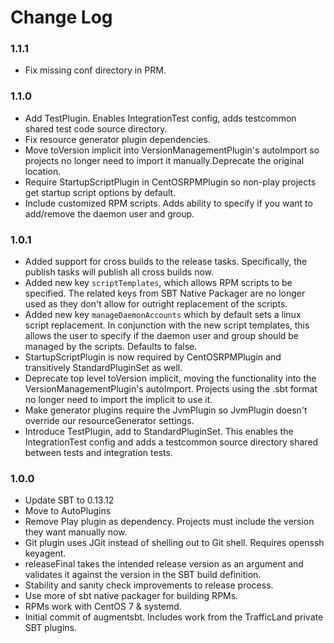 # Change Log

### 1.1.1

+ Fix missing conf directory in PRM.

### 1.1.0

+ Add TestPlugin. Enables IntegrationTest config, adds testcommon shared test code source directory.
+ Fix resource generator plugin dependencies.
+ Move toVersion implicit into VersionManagementPlugin's autoImport so projects no longer need to import it manually.Deprecate the original location.
+ Require StartupScriptPlugin in CentOSRPMPlugin so non-play projects get startup script options by default.
+ Include customized RPM scripts. Adds ability to specify if you want to add/remove the daemon user and group.

### 1.0.1

+ Added support for cross builds to the release tasks. Specifically, the publish tasks will publish all cross builds now.
+ Added new key `scriptTemplates`, which allows RPM scripts to be specified. 
  The related keys from SBT Native Packager are no longer used as they don't allow for outright replacement of 
  the scripts.
+ Added new key `manageDaemonAccounts` which by default sets a linux script replacement. 
  In conjunction with the new script templates, this allows the user to specify if the daemon user and group should be 
  managed by the scripts. Defaults to false. 
+ StartupScriptPlugin is now required by CentOSRPMPlugin and transitively StandardPluginSet as well.
+ Deprecate top level toVersion implicit, moving the functionality into the VersionManagementPlugin's autoImport. 
  Projects using the .sbt format no longer need to import the implicit to use it.
+ Make generator plugins require the JvmPlugin so JvmPlugin doesn't override our resourceGenerator settings.
+ Introduce TestPlugin, add to StandardPluginSet. This enables the IntegrationTest config and adds a testcommon
  source directory shared between tests and integration tests. 

### 1.0.0

+ Update SBT to 0.13.12
+ Move to AutoPlugins
+ Remove Play plugin as dependency. Projects must include the version they want manually now.
+ Git plugin uses JGit instead of shelling out to Git shell. Requires openssh keyagent.
+ releaseFinal takes the intended release version as an argument and validates it against the version in the SBT build definition.
+ Stability and sanity check improvements to release process.
+ Use more of sbt native packager for building RPMs.
+ RPMs work with CentOS 7 & systemd.
+ Initial commit of augmentsbt. Includes work from the TrafficLand private SBT plugins.